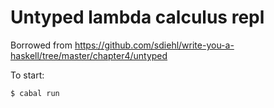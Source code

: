 # Untyped lambda calculus repl

Borrowed from https://github.com/sdiehl/write-you-a-haskell/tree/master/chapter4/untyped

To start:

```
$ cabal run
```
